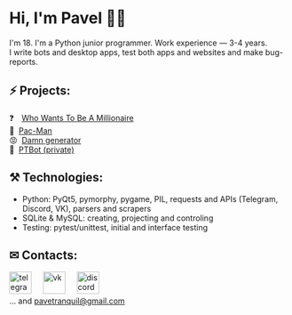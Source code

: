 # Hi, I'm Pavel 👋🏼
I'm 18. I'm a Python junior programmer. Work experience — 3-4 years. <br>
I write bots and desktop apps, test both apps and websites and make bug-reports.

## ⚡ Projects:

❓&#12288;[Who Wants To Be A Millionaire](https://github.com/PaveTranquil/WWTBAM) <br>
👻&#160; [Pac-Man](https://github.com/Marklzzz/Pac-man) <br>
😡&#160; [Damn generator](https://github.com/PaveTranquil/damn-generator) <br>
🤖&#160; [PTBot (private)](https://github.com/PaveTranquil/ptbot)

## ⚒ Technologies:
- Python: PyQt5, pymorphy, pygame, PIL, requests and APIs (Telegram, Discord, VK), parsers and scrapers
- SQLite & MySQL: creating, projecting and controling
- Testing: pytest/unittest, initial and interface testing

## ✉ Contacts:
[<img src='https://upload.wikimedia.org/wikipedia/commons/thumb/8/83/Telegram_2019_Logo.svg/768px-Telegram_2019_Logo.svg.png' alt='telegram' width='40' height='40'>](https://t.me/pavetranquil)
&#4448; [<img src='https://user-images.githubusercontent.com/22418658/110246463-bbe3be80-7f78-11eb-9202-5bbf7851f4af.png' alt='vk' width='40' height='40'>](https://vk.me/pavetranquil)
&#4448; [<img src='https://discord.com/assets/2c21aeda16de354ba5334551a883b481.png' alt='discord' width='40' height='40'>](https://discord.com/users/550713735686127626) <br>
... and pavetranquil@gmail.com
